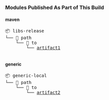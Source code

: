
### Modules Published As Part of This Build
#### maven
<pre>📦 libs-release
└── 📁 path
    └── 📁 to
        └── <a href=https://myplatform.com/ui/repos/tree/General/libs-release/path/to/artifact1?clearFilter=true target="_blank">artifact1</a>

</pre>

#### generic

<pre>📦 generic-local
└── 📁 path
    └── 📁 to
        └── <a href=https://myplatform.com/ui/repos/tree/General/generic-local/path/to/artifact2?clearFilter=true target="_blank">artifact2</a>

</pre>

